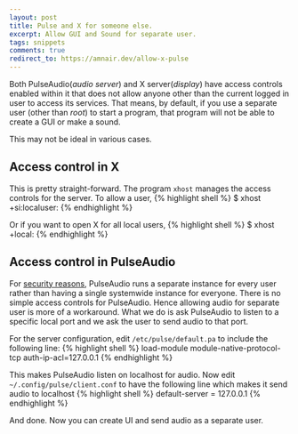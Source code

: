 ```yaml
---
layout: post
title: Pulse and X for someone else.
excerpt: Allow GUI and Sound for separate user.
tags: snippets
comments: true
redirect_to: https://amnair.dev/allow-x-pulse
---
```


Both PulseAudio(*audio server*) and X server(*display*) have access controls enabled within it that does not allow anyone other
than the current logged in user to access its services. That means, by default, if you use a separate user (other than *root*)
to start a program, that program will not be able to create a GUI or make a sound.

This may not be ideal in various cases.

## Access control in X
This is pretty straight-forward. The program `xhost` manages the access controls for the server. To allow a user,
{% highlight shell %}
$ xhost +si:localuser:<username>
{% endhighlight %}

Or if you want to open X for all local users,
{% highlight shell %}
$ xhost +local:
{% endhighlight %}


## Access control in PulseAudio
For [security reasons], PulseAudio runs a separate instance for every
user rather than having a single systemwide instance for everyone. There is no simple access controls for PulseAudio.
Hence allowing audio for separate user is more of a workaround. What we do is ask PulseAudio to listen to a specific
local port and we ask the user to send audio to that port.

For the server configuration, edit `/etc/pulse/default.pa` to include the following line:
{% highlight shell %}
load-module module-native-protocol-tcp auth-ip-acl=127.0.0.1
{% endhighlight %}

This makes PulseAudio listen on localhost for audio. Now edit `~/.config/pulse/client.conf` to have the following line
which makes it send audio to localhost
{% highlight shell %}
default-server = 127.0.0.1
{% endhighlight %}


And done. Now you can create UI and send audio as a separate user.

[security reasons]: https://www.freedesktop.org/wiki/Software/PulseAudio/Documentation/User/WhatIsWrongWithSystemWide/
